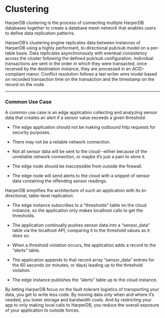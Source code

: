 # Clustering

HarperDB clustering is the process of connecting multiple HarperDB databases together to create a database mesh network that enables users to define data replication patterns.

HarperDB’s clustering engine replicates data between instances of HarperDB using a highly performant, bi-directional pub/sub model on a per-table basis. Data replicates asynchronously with eventual consistency across the cluster following the defined pub/sub configuration. Individual transactions are sent in the order in which they were transacted, once received by the destination instance, they are processed in an ACID-compliant manor. Conflict resolution follows a last writer wins model based on recorded transaction time on the transaction and the timestamp on the record on the node.

---
### Common Use Case

A common use case is an edge application collecting and analyzing sensor data that creates an alert if a sensor value exceeds a given threshold:

* The edge application should not be making outbound http requests for security purposes.

* There may not be a reliable network connection.

* Not all sensor data will be sent to the cloud--either because of the unreliable network connection, or maybe it’s just a pain to store it.

* The edge node should be inaccessible from outside the firewall.

* The edge node will send alerts to the cloud with a snippet of sensor data containing the offending sensor readings.


HarperDB simplifies the architecture of such an application with its bi-directional, table-level replication:

* The edge instance subscribes to a “thresholds” table on the cloud instance, so the application only makes localhost calls to get the thresholds.

* The application continually pushes sensor data into a “sensor_data” table via the localhost API, comparing it to the threshold values as it does so.

* When a threshold violation occurs, the application adds a record to the “alerts” table.

* The application appends to that record array “sensor_data” entries for the 60 seconds (or minutes, or days) leading up to the threshold violation.

* The edge instance publishes the “alerts” table up to the cloud instance.


By letting HarperDB focus on the fault-tolerant logistics of transporting your data, you get to write less code. By moving data only when and where it’s needed, you lower storage and bandwidth costs. And by restricting your app to only making local calls to HarperDB, you reduce the overall exposure of your application to outside forces.